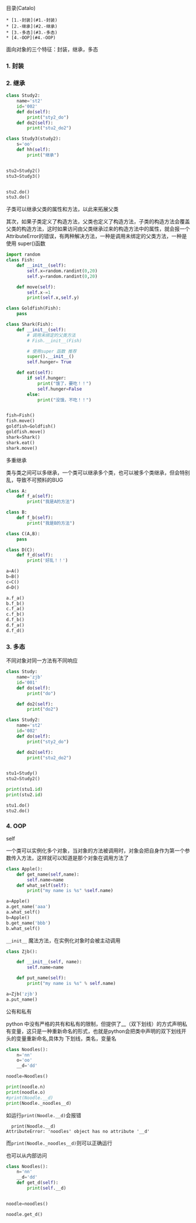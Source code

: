 <!--961032830987546d0e6d54829fc886f6-->

目录(Catalo)

    * [1.-封装](#1.-封装)
    * [2.-继承](#2.-继承)
    * [3.-多态](#3.-多态)
    * [4.-OOP](#4.-OOP)

<!--a46263f7a69f33f39fc26f907cdb773a-->
面向对象的三个特征：封装，继承，多态   

### 1. 封装


### 2. 继承

```python
class Study2:
    name='st2'
    id='002'
    def do(self):
        print("sty2_do")
    def do2(self):
        print("stu2_do2")

class Study3(study2):
    s='oo'
    def hh(self):
        print("继承")


stu2=Study2()
stu3=Study3()


stu2.do()
stu3.do()
```
子类可以继承父类的属性和方法，以此来拓展父类

其次，如果子类定义了构造方法，父类也定义了构造方法，子类的构造方法会覆盖父类的构造方法，这时如果访问由父类继承过来的构造方法中的属性，就会报一个AttributeError的错误，有两种解决方法，一种是调用未绑定的父类方法，一种是使用 super()函数
```python
import random
class Fish:
    def __init__(self):
        self.x=random.randint(0,20)
        self.y=random.randint(0,20)

    def move(self):
        self.x-=1
        print(self.x,self.y)

class Goldfish(Fish):
    pass

class Shark(Fish):
    def __init__(self):
        # 调用未绑定的父类方法
        # Fish.__init__(Fish)

        # 使用super 函数 推荐
        super().__init__()
        self.hunger= True

    def eat(self):
        if self.hunger:
            print("饿了，要吃！！")
            self.hunger=False
        else:
            print("没饿，不吃！！")


fish=Fish()
fish.move()
goldfish=Goldfish()
goldfish.move()
shark=Shark()
shark.eat()
shark.move()
```

多重继承

类与类之间可以多继承，一个类可以继承多个类，也可以被多个类继承，但会特别乱，导致不可预料的BUG

```python
class A:
    def f_a(self):
        print("我是A的方法")

class B:
    def f_b(self):
        print("我是B的方法")

class C(A,B):
    pass

class D(C):
    def f_d(self):
        print('好乱！！')

a=A()
b=B()
c=C()
d=D()

a.f_a()
b.f_b()
c.f_a()
c.f_b()
d.f_b()
d.f_a()
d.f_d()
```

### 3. 多态
不同对象对同一方法有不同响应
```python
class Study:
    name='zjb'
    id='001'
    def do(self):
        print("do")

    def do2(self):
        print("do2")

class Study2:
    name='st2'
    id='002'
    def do(self):
        print("sty2_do")

    def do2(self):
        print("stu2_do2")


stu1=Study()
stu2=Study2()

print(stu1.id)
print(stu2.id)

stu1.do()
stu2.do()
```
### 4. OOP
self  

一个类可以实例化多个对象，当对象的方法被调用时，对象会把自身作为第一个参数传入方法，这样就可以知道是那个对象在调用方法了
```python
class Apple():
    def get_name(self,name):
        self.name=name
    def what_self(self):
        print("my name is %s" %self.name)

a=Apple()
a.get_name('aaa')
a.what_self()
b=Apple()
b.get_name('bbb')
b.what_self()
```
`__init__`  魔法方法，在实例化对象时会被主动调用
```python
class Zjb():

    def __init__(self, name):
        self.name=name

    def put_name(self):
        print("my name is %s" % self.name)

a=Zjb('zjb')
a.put_name()
```
公有和私有

python 中没有严格的共有和私有的限制，但提供了__（双下划线）的方式声明私有变量，这只是一种重新命名的形式，也就是python会把类中声明的双下划线开头的变量重新命名,具体为 下划线，类名，变量名

```python
class Noodles():
    n='nn'
    o='oo'
    __d='dd'

noodle=Noodles()

print(noodle.n)
print(noodle.o)
#print(Noodle.__d)
print(Noodle._noodles__d)
```
如运行`print(Noodle.__d)`会报错
```
  print(Noodle.__d)
AttributeError: 'noodles' object has no attribute '__d'
```
而`print(Noodle._noodles__d)`则可以正确运行

也可以从内部访问
```python
class Noodles():
    n='nn'
    __d='dd'
    def get_d(self):
        print(self.__d)


noodle=noodles()

noodle.get_d()
```